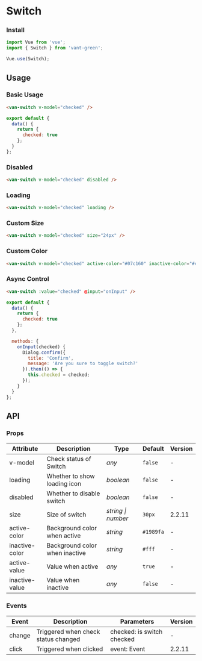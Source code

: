 # Switch

### Install

``` javascript
import Vue from 'vue';
import { Switch } from 'vant-green';

Vue.use(Switch);
```

## Usage

### Basic Usage

```html
<van-switch v-model="checked" />
```

```javascript
export default {
  data() {
    return {
      checked: true
    };
  }
};  
```

### Disabled

```html
<van-switch v-model="checked" disabled />
```

### Loading

```html
<van-switch v-model="checked" loading />
```

### Custom Size

```html
<van-switch v-model="checked" size="24px" />
```

### Custom Color

```html
<van-switch v-model="checked" active-color="#07c160" inactive-color="#ee0a24" />
```

### Async Control

```html
<van-switch :value="checked" @input="onInput" />
```

```js
export default {
  data() {
    return {
      checked: true
    };
  },

  methods: {
    onInput(checked) {
      Dialog.confirm({
        title: 'Confirm',
        message: 'Are you sure to toggle switch?'
      }).then(() => {
        this.checked = checked;
      });
    }
  }
};  
```

## API

### Props

| Attribute | Description | Type | Default | Version |
|------|------|------|------|------|
| v-model | Check status of Switch | *any* | `false` | - |
| loading | Whether to show loading icon | *boolean* | `false` | - |
| disabled | Whether to disable switch | *boolean* | `false` | - |
| size | Size of switch | *string \| number* | `30px` | 2.2.11 |
| active-color | Background color when active | *string* | `#1989fa` | - |
| inactive-color | Background color when inactive | *string* | `#fff` | - |
| active-value | Value when active | *any* | `true` | - |
| inactive-value | Value when inactive | *any* | `false` | - |

### Events

| Event | Description | Parameters | Version |
|------|------|------|------|
| change | Triggered when check status changed | checked: is switch checked | - |
| click | Triggered when clicked | event: Event | 2.2.11 |
